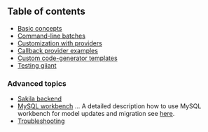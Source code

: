 Table of contents
-----------------

- [Basic concepts](12-basic-concepts.md)
- [Command-line batches](20-batches.md)
- [Customization with providers](30-using-providers.md)
- [Callback provider examples](31-callback-provider-examples.md)
- [Custom code-generator templates](32-custom-templates.md)
- [Testing giiant](40-testing-giiant.md)

### Advanced topics

- [Sakila backend](50-generate-sakila-backend.md)
- [MySQL workbench](51-using-mysql-workbench.md) ... A detailed description how to use MySQL workbench for model updates and migration see [here](docs/using-mysql-workbench.md).
- [Troubleshooting](60-troubleshooting.md)

